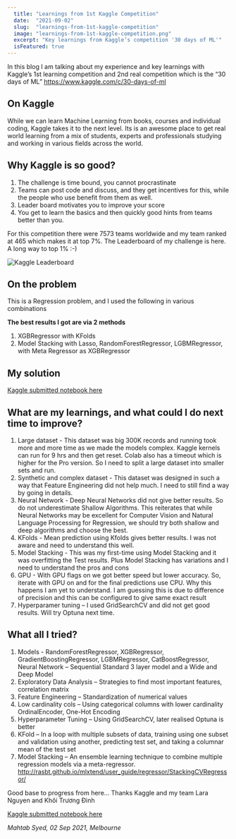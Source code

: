 ```yaml
---
  title: "Learnings from 1st Kaggle Competition"
  date:  "2021-09-02"
  slug:  "learnings-from-1st-kaggle-competition"
  image: "learnings-from-1st-kaggle-competition.png"
  excerpt: "Key learnings from Kaggle’s competition '30 days of ML'"
  isFeatured: true 
---
```


In this blog I am talking about my experience and key learnings with Kaggle’s 1st learning competition and 2nd real competition which is the “30 days of ML” https://www.kaggle.com/c/30-days-of-ml

## On Kaggle

While we can learn Machine Learning from books, courses and individual coding, Kaggle takes it to the next level. Its is an awesome place to get real world learning from a mix of students, experts and professionals studying and working in various fields across the world.

## Why Kaggle is so good?

1.  The challenge is time bound, you cannot procrastinate
2.  Teams can post code and discuss, and they get incentives for this, while the people who use benefit from them as well.
3.  Leader board motivates you to improve your score
4.  You get to learn the basics and then quickly good hints from teams better than you.

For this competition there were 7573 teams worldwide and my team ranked at 465 which makes it at top 7%. The Leaderboard of my challenge is here. A long way to top 1% :-)

![Kaggle Leaderboard](kaggle-leaderboard-sep-2021.png)

## On the problem

This is a Regression problem, and I used the following in various combinations

**The best results I got are via 2 methods**

1.  XGBRegressor with KFolds
2.  Model Stacking with Lasso, RandomForestRegressor, LGBMRegressor, with Meta Regressor as XGBRegressor

## My solution

[Kaggle submitted notebook here](https://www.kaggle.com/code/mahtabsyed/30days-try-5-xgboost-kfold-tuning-mahtab?scriptVersionId=77348135)

## What are my learnings, and what could I do next time to improve?

1.  Large dataset - This dataset was big 300K records and running took more and more time as we made the models complex. Kaggle kernels can run for 9 hrs and then get reset. Colab also has a timeout which is higher for the Pro version. So I need to split a large dataset into smaller sets and run.
2.  Synthetic and complex dataset - This dataset was designed in such a way that Feature Engineering did not help much. I need to still find a way by going in details.
3.  Neural Network - Deep Neural Networks did not give better results. So do not underestimate Shallow Algorithms. This reiterates that while Neural Networks may be excellent for Computer Vision and Natural Language Processing for Regression, we should try both shallow and deep algorithms and choose the best.
4.  KFolds - Mean prediction using Kfolds gives better results. I was not aware and need to understand this well.
5.  Model Stacking - This was my first-time using Model Stacking and it was overfitting the Test results. Plus Model Stacking has variations and I need to understand the pros and cons
6.  GPU - With GPU flags on we got better speed but lower accuracy. So, iterate with GPU on and for the final predictions use CPU. Why this happens I am yet to understand. I am guessing this is due to difference of precision and this can be configured to give same exact result
7.  Hyperparamer tuning – I used GridSearchCV and did not get good results. Will try Optuna next time.

## What all I tried?

1. Models - RandomForestRegressor, XGBRegressor, GradientBoostingRegressor, LGBMRegressor, CatBoostRegressor, Neural Network – Sequential Standard 3 layer model and a Wide and Deep Model
2. Exploratory Data Analysis – Strategies to find most important features, correlation matrix
3. Feature Engineering – Standardization of numerical values
4. Low cardinality cols – Using categorical columns with lower cardinality OrdinalEncoder, One-Hot Encoding
5. Hyperparameter Tuning – Using GridSearchCV, later realised Optuna is better
6. KFold – In a loop with multiple subsets of data, training using one subset and validation using another, predicting test set, and taking a columnar mean of the test set
7. Model Stacking – An ensemble learning technique to combine multiple regression models via a meta-regressor. http://rasbt.github.io/mlxtend/user_guide/regressor/StackingCVRegressor/

Good base to progress from here... Thanks Kaggle and my team Lara Nguyen and Khôi Trương Đình

[Kaggle submitted notebook here](https://www.kaggle.com/code/mahtabsyed/30days-try-5-xgboost-kfold-tuning-mahtab?scriptVersionId=77348135)

_Mahtab Syed, 02 Sep 2021, Melbourne_
